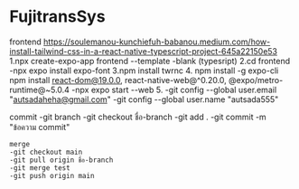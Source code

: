 # FujitransSys
frontend
https://soulemanou-kunchiefuh-babanou.medium.com/how-install-tailwind-css-in-a-react-native-typescript-project-645a22150e53
1.npx create-expo-app frontend --template
    -blank (typesript)
2.cd frontend 
    -npx expo install expo-font
3.npm install twrnc
4.  npm install -g expo-cli
    npm install react-dom@19.0.0, react-native-web@^0.20.0, @expo/metro-runtime@~5.0.4
    -npx expo start --web
5.  -git config --global user.email "autsadaheha@gmail.com"
    -git config --global user.name "autsada555"

commit 
    -git branch
    -git checkout ชื่อ-branch
    -git add .
    -git commit -m "ข้อความ commit"

    merge
    -git checkout main
    -git pull origin ชื่อ-branch
    -git merge test
    -git push origin main